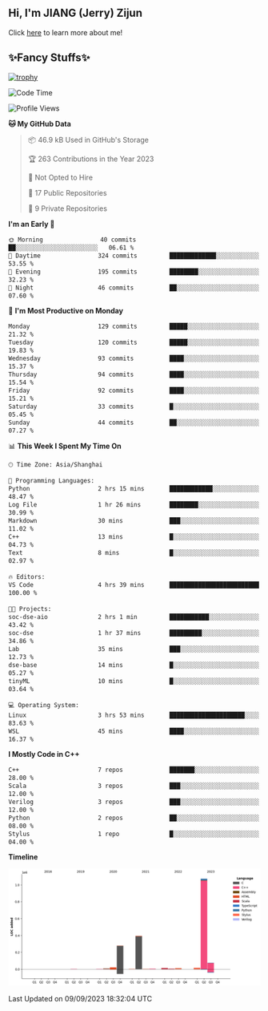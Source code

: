 ## Hi, I'm JIANG (Jerry) Zijun

Click [here](https://jzjerry.github.io/about/) to learn more about me!

## ✨Fancy Stuffs✨
[![trophy](https://github-profile-trophy.vercel.app/?username=jzjerry&theme=onedark)](https://github.com/ryo-ma/github-profile-trophy)
<!--START_SECTION:waka-->
![Code Time](http://img.shields.io/badge/Code%20Time-9%20hrs%2047%20mins-blue)

![Profile Views](http://img.shields.io/badge/Profile%20Views-54-blue)

**🐱 My GitHub Data** 

> 📦 46.9 kB Used in GitHub's Storage 
 > 
> 🏆 263 Contributions in the Year 2023
 > 
> 🚫 Not Opted to Hire
 > 
> 📜 17 Public Repositories 
 > 
> 🔑 9 Private Repositories 
 > 
**I'm an Early 🐤** 

```text
🌞 Morning                40 commits          ██░░░░░░░░░░░░░░░░░░░░░░░   06.61 % 
🌆 Daytime                324 commits         █████████████░░░░░░░░░░░░   53.55 % 
🌃 Evening                195 commits         ████████░░░░░░░░░░░░░░░░░   32.23 % 
🌙 Night                  46 commits          ██░░░░░░░░░░░░░░░░░░░░░░░   07.60 % 
```
📅 **I'm Most Productive on Monday** 

```text
Monday                   129 commits         █████░░░░░░░░░░░░░░░░░░░░   21.32 % 
Tuesday                  120 commits         █████░░░░░░░░░░░░░░░░░░░░   19.83 % 
Wednesday                93 commits          ████░░░░░░░░░░░░░░░░░░░░░   15.37 % 
Thursday                 94 commits          ████░░░░░░░░░░░░░░░░░░░░░   15.54 % 
Friday                   92 commits          ████░░░░░░░░░░░░░░░░░░░░░   15.21 % 
Saturday                 33 commits          █░░░░░░░░░░░░░░░░░░░░░░░░   05.45 % 
Sunday                   44 commits          ██░░░░░░░░░░░░░░░░░░░░░░░   07.27 % 
```


📊 **This Week I Spent My Time On** 

```text
🕑︎ Time Zone: Asia/Shanghai

💬 Programming Languages: 
Python                   2 hrs 15 mins       ████████████░░░░░░░░░░░░░   48.47 % 
Log File                 1 hr 26 mins        ████████░░░░░░░░░░░░░░░░░   30.99 % 
Markdown                 30 mins             ███░░░░░░░░░░░░░░░░░░░░░░   11.02 % 
C++                      13 mins             █░░░░░░░░░░░░░░░░░░░░░░░░   04.73 % 
Text                     8 mins              █░░░░░░░░░░░░░░░░░░░░░░░░   02.97 % 

🔥 Editors: 
VS Code                  4 hrs 39 mins       █████████████████████████   100.00 % 

🐱‍💻 Projects: 
soc-dse-aio              2 hrs 1 min         ███████████░░░░░░░░░░░░░░   43.42 % 
soc-dse                  1 hr 37 mins        █████████░░░░░░░░░░░░░░░░   34.86 % 
Lab                      35 mins             ███░░░░░░░░░░░░░░░░░░░░░░   12.73 % 
dse-base                 14 mins             █░░░░░░░░░░░░░░░░░░░░░░░░   05.27 % 
tinyML                   10 mins             █░░░░░░░░░░░░░░░░░░░░░░░░   03.64 % 

💻 Operating System: 
Linux                    3 hrs 53 mins       █████████████████████░░░░   83.63 % 
WSL                      45 mins             ████░░░░░░░░░░░░░░░░░░░░░   16.37 % 
```

**I Mostly Code in C++** 

```text
C++                      7 repos             ███████░░░░░░░░░░░░░░░░░░   28.00 % 
Scala                    3 repos             ███░░░░░░░░░░░░░░░░░░░░░░   12.00 % 
Verilog                  3 repos             ███░░░░░░░░░░░░░░░░░░░░░░   12.00 % 
Python                   2 repos             ██░░░░░░░░░░░░░░░░░░░░░░░   08.00 % 
Stylus                   1 repo              █░░░░░░░░░░░░░░░░░░░░░░░░   04.00 % 
```



**Timeline**

![Lines of Code chart](https://raw.githubusercontent.com/Jzjerry/Jzjerry/main/assets/bar_graph.png)


 Last Updated on 09/09/2023 18:32:04 UTC
<!--END_SECTION:waka-->

